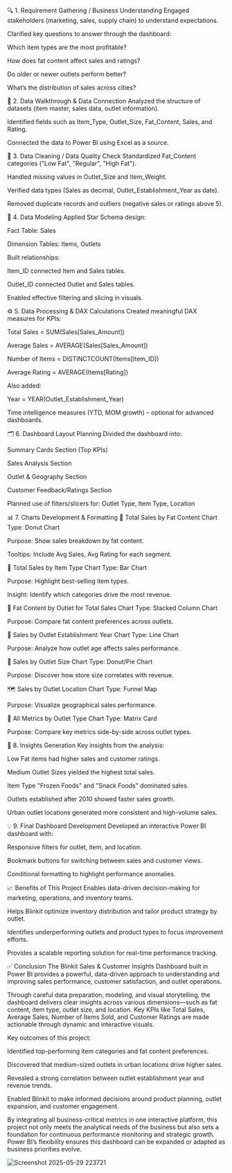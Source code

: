 🔍 1. Requirement Gathering / Business Understanding Engaged stakeholders (marketing, sales, supply chain) to understand expectations.

Clarified key questions to answer through the dashboard:

Which item types are the most profitable?

How does fat content affect sales and ratings?

Do older or newer outlets perform better?

What’s the distribution of sales across cities?

📂 2. Data Walkthrough & Data Connection Analyzed the structure of datasets (item master, sales data, outlet information).

Identified fields such as Item_Type, Outlet_Size, Fat_Content, Sales, and Rating.

Connected the data to Power BI using Excel as a source.

🧹 3. Data Cleaning / Data Quality Check Standardized Fat_Content categories ("Low Fat", "Regular", "High Fat").

Handled missing values in Outlet_Size and Item_Weight.

Verified data types (Sales as decimal, Outlet_Establishment_Year as date).

Removed duplicate records and outliers (negative sales or ratings above 5).

🧠 4. Data Modeling Applied Star Schema design:

Fact Table: Sales

Dimension Tables: Items, Outlets

Built relationships:

Item_ID connected Item and Sales tables.

Outlet_ID connected Outlet and Sales tables.

Enabled effective filtering and slicing in visuals.

⚙️ 5. Data Processing & DAX Calculations Created meaningful DAX measures for KPIs:

Total Sales = SUM(Sales[Sales_Amount])

Average Sales = AVERAGE(Sales[Sales_Amount])

Number of Items = DISTINCTCOUNT(Items[Item_ID])

Average Rating = AVERAGE(Items[Rating])

Also added:

Year = YEAR(Outlet_Establishment_Year)

Time intelligence measures (YTD, MOM growth) – optional for advanced dashboards.

🗂️ 6. Dashboard Layout Planning Divided the dashboard into:

Summary Cards Section (Top KPIs)

Sales Analysis Section

Outlet & Geography Section

Customer Feedback/Ratings Section

Planned use of filters/slicers for: Outlet Type, Item Type, Location

📊 7. Charts Development & Formatting 🧈 Total Sales by Fat Content Chart Type: Donut Chart

Purpose: Show sales breakdown by fat content.

Tooltips: Include Avg Sales, Avg Rating for each segment.

🍔 Total Sales by Item Type Chart Type: Bar Chart

Purpose: Highlight best-selling item types.

Insight: Identify which categories drive the most revenue.

🏪 Fat Content by Outlet for Total Sales Chart Type: Stacked Column Chart

Purpose: Compare fat content preferences across outlets.

🏢 Sales by Outlet Establishment Year Chart Type: Line Chart

Purpose: Analyze how outlet age affects sales performance.

🏬 Sales by Outlet Size Chart Type: Donut/Pie Chart

Purpose: Discover how store size correlates with revenue.

🗺️ Sales by Outlet Location Chart Type: Funnel Map

Purpose: Visualize geographical sales performance.

🧾 All Metrics by Outlet Type Chart Type: Matrix Card

Purpose: Compare key metrics side-by-side across outlet types.

🧠 8. Insights Generation Key insights from the analysis:

Low Fat items had higher sales and customer ratings.

Medium Outlet Sizes yielded the highest total sales.

Item Type "Frozen Foods" and "Snack Foods" dominated sales.

Outlets established after 2010 showed faster sales growth.

Urban outlet locations generated more consistent and high-volume sales.

💡 9. Final Dashboard Development Developed an interactive Power BI dashboard with:

Responsive filters for outlet, item, and location.

Bookmark buttons for switching between sales and customer views.

Conditional formatting to highlight performance anomalies.

📈 Benefits of This Project Enables data-driven decision-making for marketing, operations, and inventory teams.

Helps Blinkit optimize inventory distribution and tailor product strategy by outlet.

Identifies underperforming outlets and product types to focus improvement efforts.

Provides a scalable reporting solution for real-time performance tracking.

✅ Conclusion The Blinkit Sales & Customer Insights Dashboard built in Power BI provides a powerful, data-driven approach to understanding and improving sales performance, customer satisfaction, and outlet operations.

Through careful data preparation, modeling, and visual storytelling, the dashboard delivers clear insights across various dimensions—such as fat content, item type, outlet size, and location. Key KPIs like Total Sales, Average Sales, Number of Items Sold, and Customer Ratings are made actionable through dynamic and interactive visuals.

Key outcomes of this project:

Identified top-performing item categories and fat content preferences.

Discovered that medium-sized outlets in urban locations drive higher sales.

Revealed a strong correlation between outlet establishment year and revenue trends.

Enabled Blinkit to make informed decisions around product planning, outlet expansion, and customer engagement.

By integrating all business-critical metrics in one interactive platform, this project not only meets the analytical needs of the business but also sets a foundation for continuous performance monitoring and strategic growth. Power BI’s flexibility ensures this dashboard can be expanded or adapted as business priorities evolve.

![Screenshot 2025-05-29 223721](https://github.com/user-attachments/assets/9ae47c99-bcea-4563-b263-3c92dd57ea94)
